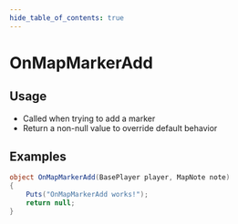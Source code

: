 ```yaml
---
hide_table_of_contents: true
---
```


# OnMapMarkerAdd

## Usage

* Called when trying to add a marker
* Return a non-null value to override default behavior

## Examples

```csharp title=""
object OnMapMarkerAdd(BasePlayer player, MapNote note)
{
    Puts("OnMapMarkerAdd works!");
    return null;
}
```
